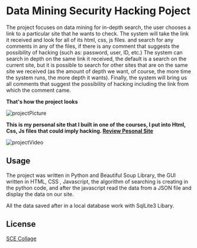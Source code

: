 # Data Mining Security Hacking Poject

The project focuses on data mining for in-depth search, the user chooses a link to a particular site that he wants to check.
The system will take the link it received and look for all of its html, css, js files.
and search for any comments in any of the files, if there is any comment that suggests the possibility of hacking (such as: password, user, ID, etc.)
The system can search in depth on the same link it received, the default is a search on the current site, but it is possible to search for other sites that are on the same site we received (as the amount of depth we want, of course, the more time the system runs, the more depth it wants).
Finally, the system will bring us all comments that suggest the possibility of hacking including the link from which the comment came.

**That's how the project looks**

![projectPicture](https://user-images.githubusercontent.com/33221427/76643819-7e637580-655e-11ea-8907-39875e0fe911.JPG)

**This is my personal site that I built in one of the courses,
I put into Html, Css, Js files that could imply hacking.
[Review Pesonal Site](https://guyhassan.github.io/Geo-Information-Project/)**

![projectVideo](https://user-images.githubusercontent.com/33221427/76643844-89b6a100-655e-11ea-9fe4-7edf48617db7.gif)
## Usage
The project was written in Python and Beautiful Soup Library, the GUI written in HTML, CSS , Javascript, the algorithm of searching is creating in the python code, and after the javascript read the data from a JSON file and display the data on our site.

All the data saved after in a local database work with SqlLite3 Libary.

## License
[SCE Collage](https://www.sce.ac.il/)

